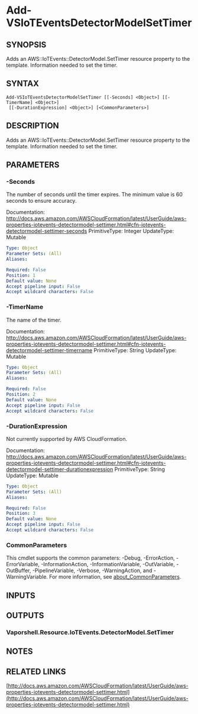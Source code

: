 # Add-VSIoTEventsDetectorModelSetTimer

## SYNOPSIS
Adds an AWS::IoTEvents::DetectorModel.SetTimer resource property to the template.
Information needed to set the timer.

## SYNTAX

```
Add-VSIoTEventsDetectorModelSetTimer [[-Seconds] <Object>] [[-TimerName] <Object>]
 [[-DurationExpression] <Object>] [<CommonParameters>]
```

## DESCRIPTION
Adds an AWS::IoTEvents::DetectorModel.SetTimer resource property to the template.
Information needed to set the timer.

## PARAMETERS

### -Seconds
The number of seconds until the timer expires.
The minimum value is 60 seconds to ensure accuracy.

Documentation: http://docs.aws.amazon.com/AWSCloudFormation/latest/UserGuide/aws-properties-iotevents-detectormodel-settimer.html#cfn-iotevents-detectormodel-settimer-seconds
PrimitiveType: Integer
UpdateType: Mutable

```yaml
Type: Object
Parameter Sets: (All)
Aliases:

Required: False
Position: 1
Default value: None
Accept pipeline input: False
Accept wildcard characters: False
```

### -TimerName
The name of the timer.

Documentation: http://docs.aws.amazon.com/AWSCloudFormation/latest/UserGuide/aws-properties-iotevents-detectormodel-settimer.html#cfn-iotevents-detectormodel-settimer-timername
PrimitiveType: String
UpdateType: Mutable

```yaml
Type: Object
Parameter Sets: (All)
Aliases:

Required: False
Position: 2
Default value: None
Accept pipeline input: False
Accept wildcard characters: False
```

### -DurationExpression
Not currently supported by AWS CloudFormation.

Documentation: http://docs.aws.amazon.com/AWSCloudFormation/latest/UserGuide/aws-properties-iotevents-detectormodel-settimer.html#cfn-iotevents-detectormodel-settimer-durationexpression
PrimitiveType: String
UpdateType: Mutable

```yaml
Type: Object
Parameter Sets: (All)
Aliases:

Required: False
Position: 3
Default value: None
Accept pipeline input: False
Accept wildcard characters: False
```

### CommonParameters
This cmdlet supports the common parameters: -Debug, -ErrorAction, -ErrorVariable, -InformationAction, -InformationVariable, -OutVariable, -OutBuffer, -PipelineVariable, -Verbose, -WarningAction, and -WarningVariable. For more information, see [about_CommonParameters](http://go.microsoft.com/fwlink/?LinkID=113216).

## INPUTS

## OUTPUTS

### Vaporshell.Resource.IoTEvents.DetectorModel.SetTimer
## NOTES

## RELATED LINKS

[http://docs.aws.amazon.com/AWSCloudFormation/latest/UserGuide/aws-properties-iotevents-detectormodel-settimer.html](http://docs.aws.amazon.com/AWSCloudFormation/latest/UserGuide/aws-properties-iotevents-detectormodel-settimer.html)

